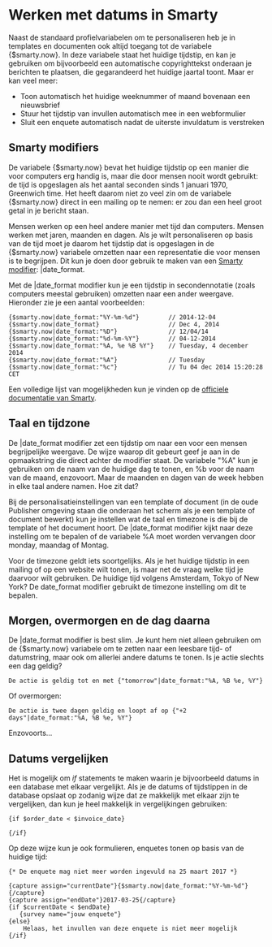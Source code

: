 # Werken met datums in Smarty

Naast de standaard profielvariabelen om te personaliseren heb je in templates
en documenten ook altijd toegang tot de variabele {$smarty.now}. In deze variabele
staat het huidige tijdstip, en kan je gebruiken om bijvoorbeeld een automatische 
copyrighttekst onderaan je berichten te plaatsen, die gegarandeerd het huidige 
jaartal toont. Maar er kan veel meer:

* Toon automatisch het huidige weeknummer of maand bovenaan een nieuwsbrief
* Stuur het tijdstip van invullen automatisch mee in een webformulier
* Sluit een enquete automatisch nadat de uiterste invuldatum is verstreken


## Smarty modifiers

De variabele {$smarty.now} bevat het huidige tijdstip op een manier die voor
computers erg handig is, maar die door mensen nooit wordt gebruikt: de tijd
is opgeslagen als het aantal seconden sinds 1 januari 1970, Greenwich time. 
Het heeft daarom niet zo veel zin om de variabele {$smarty.now} direct in een 
mailing op te nemen: er zou dan een heel groot getal in je bericht staan.

Mensen werken op een heel andere manier met tijd dan computers. Mensen werken
met jaren, maanden en dagen. Als je wilt personaliseren op basis van de tijd
moet je daarom het tijdstip dat is opgeslagen in de {$smarty.now} variabele
omzetten naar een representatie die voor mensen is te begrijpen. Dit kun je
doen door gebruik te maken van een [Smarty modifier](personalization-modifiers):
|date_format.

Met de |date_format modifier kun je een tijdstip in secondennotatie (zoals
computers meestal gebruiken) omzetten naar een ander weergave. Hieronder zie
je een aantal voorbeelden: 

    {$smarty.now|date_format:"%Y-%m-%d"}        // 2014-12-04
    {$smarty.now|date_format}                   // Dec 4, 2014
    {$smarty.now|date_format:"%D"}              // 12/04/14
    {$smarty.now|date_format:"%d-%m-%Y"}        // 04-12-2014
    {$smarty.now|date_format:"%A, %e %B %Y"}    // Tuesday, 4 december 2014
    {$smarty.now|date_format:"%A"}              // Tuesday
    {$smarty.now|date_format:"%c"}              // Tu 04 dec 2014 15:20:28 CET

Een volledige lijst van mogelijkheden kun je vinden op de [officiele
documentatie van Smarty](http://www.smarty.net/docsv2/en/language.modifier.date.format.tpl).


## Taal en tijdzone

De |date_format modifier zet een tijdstip om naar een voor een mensen begrijpelijke
weergave. De wijze waarop dit gebeurt geef je aan in de opmaakstring die direct
achter de modifier staat. De variabele "%A" kun je gebruiken om de naam van 
de huidige dag te tonen, en %b voor de naam van de maand, enzovoort. Maar
de maanden en dagen van de week hebben in elke taal andere namen. Hoe zit dat?

Bij de personalisatieinstellingen van een template of document (in de oude Publisher
omgeving staan die onderaan het scherm als je een template of document bewerkt)
kun je instellen wat de taal en timezone is die bij de template of het document
hoort. De |date_format modifier kijkt naar deze instelling om te bepalen of
de variabele %A moet worden vervangen door monday, maandag of Montag.

Voor de timezone geldt iets soortgelijks. Als je het huidige tijdstip in een mailing
of op een website wilt tonen, is maar net de vraag welke tijd je daarvoor wilt 
gebruiken. De huidige tijd volgens Amsterdam, Tokyo of New York? De date_format
modifier gebruikt de timezone instelling om dit te bepalen.


## Morgen, overmorgen en de dag daarna

De |date_format modifier is best slim. Je kunt hem niet alleen gebruiken om de
{$smarty.now} variabele om te zetten naar een leesbare tijd- of datumstring, 
maar ook om allerlei andere datums te tonen. Is je actie slechts een dag geldig?

    De actie is geldig tot en met {"tomorrow"|date_format:"%A, %B %e, %Y"}

Of overmorgen:

    De actie is twee dagen geldig en loopt af op {"+2 days"|date_format:"%A, %B %e, %Y"}

Enzovoorts...


## Datums vergelijken

Het is mogelijk om *if* statements te maken waarin je bijvoorbeeld datums in
een database met elkaar vergelijkt. Als je de datums of tijdstippen in de database
opslaat op zodanig wijze dat ze makkelijk met elkaar zijn te vergelijken, dan
kun je heel makkelijk in vergelijkingen gebruiken:

    {if $order_date < $invoice_date}
    
    {/if}

Op deze wijze kun je ook formulieren, enquetes tonen op basis van de
huidige tijd:

    {* De enquete mag niet meer worden ingevuld na 25 maart 2017 *}

    {capture assign="currentDate"}{$smarty.now|date_format:"%Y-%m-%d"}{/capture}
    {capture assign="endDate"}2017-03-25{/capture}
    {if $currentDate < $endDate}
       {survey name="jouw enquete"}
    {else}
        Helaas, het invullen van deze enquete is niet meer mogelijk 
    {/if}
